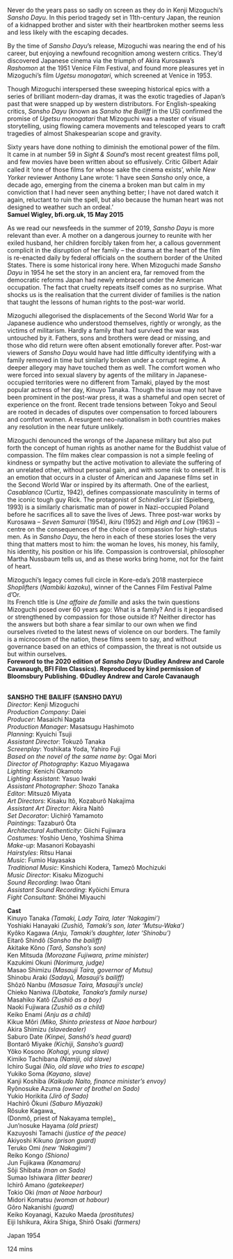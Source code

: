 

Never do the years pass so sadly on screen as they do in Kenji Mizoguchi’s _Sansho Dayu_. In this period tragedy set in 11th-century Japan, the reunion of a kidnapped brother and sister with their heartbroken mother seems less and less likely with the escaping decades.

By the time of _Sansho Dayu_’s release, Mizoguchi was nearing the end of his career, but enjoying a newfound recognition among western critics. They’d discovered Japanese cinema via the triumph of Akira Kurosawa’s _Rashomon_ at the 1951 Venice Film Festival, and found more pleasures yet in Mizoguchi’s film _Ugetsu monogatari_, which screened at Venice in 1953.

Though Mizoguchi interspersed these sweeping historical epics with a series of brilliant modern-day dramas, it was the exotic tragedies of Japan’s past that were snapped up by western distributors. For English-speaking critics, _Sansho Dayu_ (known as _Sansho the Bailiff_ in the US) confirmed the promise of _Ugetsu monogatari_ that Mizoguchi was a master of visual storytelling, using flowing camera movements and telescoped years to craft tragedies of almost Shakespearian scope and gravity.

Sixty years have done nothing to diminish the emotional power of the film.  
It came in at number 59 in _Sight & Sound_’s most recent greatest films poll, and few movies have been written about so effusively. Critic Gilbert Adair called it ‘one of those ﬁlms for whose sake the cinema exists’, while _New Yorker_ reviewer Anthony Lane wrote: ‘I have seen _Sansho_ only once, a decade ago, emerging from the cinema a broken man but calm in my conviction that I had never seen anything better; I have not dared watch it again, reluctant to ruin the spell, but also because the human heart was not designed to weather such an ordeal.’  
**Samuel Wigley, bfi.org.uk, 15 May 2015**

As we read our newsfeeds in the summer of 2019, _Sansho Dayu_ is more relevant than ever. A mother on a dangerous journey to reunite with her exiled husband, her children forcibly taken from her, a callous government complicit in the disruption of her family – the drama at the heart of the film is re-enacted daily by federal officials on the southern border of the United States. There is some historical irony here. When Mizoguchi made _Sansho Dayu_ in 1954 he set the story in an ancient era, far removed from the democratic reforms Japan had newly embraced under the American occupation. The fact that cruelty repeats itself comes as no surprise. What shocks us is the realisation that the current divider of families is the nation that taught the lessons of human rights to the post-war world.

Mizoguchi allegorised the displacements of the Second World War for a Japanese audience who understood themselves, rightly or wrongly, as the victims of militarism. Hardly a family that had survived the war was untouched by it. Fathers, sons and brothers were dead or missing, and those who did return were often absent emotionally forever after. Post-war viewers of _Sansho Dayu_ would have had little difficulty identifying with a family removed in time but similarly broken under a corrupt regime. A deeper allegory may have touched them as well. The comfort women who were forced into sexual slavery by agents of the military in Japanese-occupied territories were no different from Tamaki, played by the most popular actress of her day, Kinuyo Tanaka. Though the issue may not have been prominent in the post-war press, it was a shameful and open secret of experience on the front. Recent trade tensions between Tokyo and Seoul are rooted in decades of disputes over compensation to forced labourers and comfort women. A resurgent neo-nationalism in both countries makes any resolution in the near future unlikely.

Mizoguchi denounced the wrongs of the Japanese military but also put forth the concept of human rights as another name for the Buddhist value of compassion. The film makes clear compassion is not a simple feeling of kindness or sympathy but the active motivation to alleviate the suffering of an unrelated other, without personal gain, and with some risk to oneself. It is an emotion that occurs in a cluster of American and Japanese films set in the Second World War or inspired by its aftermath. One of the earliest, _Casablanca_ (Curtiz, 1942), defines compassionate masculinity in terms of the iconic tough guy Rick. The protagonist of _Schindler’s List_ (Spielberg, 1993) is a similarly charismatic man of power in Nazi-occupied Poland before he sacrifices all to save the lives of Jews. Three post-war works by Kurosawa – _Seven Samurai_ (1954), _Ikiru_ (1952) and _High and Low_ (1963) – centre on the consequences of the choice of compassion for high-status men. As in _Sansho Dayu_, the hero in each of these stories loses the very thing that matters most to him: the woman he loves, his money, his family, his identity, his position or his life. Compassion is controversial, philosopher Martha Nussbaum tells us, and as these works bring home, not for the faint of heart.

Mizoguchi’s legacy comes full circle in Kore-eda’s 2018 masterpiece _Shoplifters_ (_Nambiki kazoku_), winner of the Cannes Film Festival Palme d’Or.  
Its French title is _Une affaire de famille_ and asks the twin questions Mizoguchi posed over 60 years ago: What is a family? And is it jeopardised or strengthened by compassion for those outside it? Neither director has the answers but both share a fear similar to our own when we find ourselves riveted to the latest news of violence on our borders. The family is a microcosm of the nation, these films seem to say, and without governance based on an ethics of compassion, the threat is not outside us but within ourselves.  
**Foreword to the 2020 edition of _Sansho Dayu_ (Dudley Andrew and Carole Cavanaugh,  BFI Film Classics). Reproduced by kind permission of Bloomsbury Publishing.  ©Dudley Andrew and Carole Cavanaugh**
<br><br>

**SANSHO THE BAILIFF (SANSHO DAYU)**  
_Director_: Kenji Mizoguchi  
_Production Company_: Daiei  
_Producer_: Masaichi Nagata  
_Production Manager_: Masatsugu Hashimoto  
_Planning_: Kyuichi Tsuji  
_Assistant Director_: Tokuzô Tanaka  
_Screenplay_: Yoshikata Yoda, Yahiro Fuji  
_Based on the novel of the same name by_: Ogai Mori  
_Director of Photography_: Kazuo Miyagawa  
_Lighting_: Kenichi Okamoto  
_Lighting Assistant_: Yasuo Iwaki  
_Assistant Photographer_: Shozo Tanaka  
_Editor_: Mitsuzô Miyata  
_Art Directors_: Kisaku Itô, Kozaburô Nakajima  
_Assistant Art Director_: Akira Naitô  
_Set Decorator_: Uichirô Yamamoto  
_Paintings_: Tazaburô Ôta  
_Architectural Authenticity_: Giichi Fujiwara  
_Costumes_: Yoshio Ueno, Yoshima Shima  
_Make-up_: Masanori Kobayashi  
_Hairstyles_: Ritsu Hanai  
_Music_: Fumio Hayasaka  
_Traditional Music_: Kinshichi Kodera,  Tamezô Mochizuki  
_Music Director_: Kisaku Mizoguchi  
_Sound Recording_: Iwao Ôtani  
_Assistant Sound Recording_: Kyôichi Emura  
_Fight Consultant_: Shôhei Miyauchi

**Cast**  
Kinuyo Tanaka _(Tamaki, Lady Taira, later ‘Nakagimi’)_  
Yoshiaki Hanayaki _(Zushiô, Tamaki’s son, later ‘Mutsu-Waka’)_  
Kyôko Kagawa _(Anju, Tamaki’s daughter, later ‘Shinobu’)_  
Eitarô Shindô _(Sansho the bailiff)_  
Akitake Kôno _(Tarô, Sansho’s son)_  
Ken Mitsuda _(Morozane Fujiwara, prime minister)_  
Kazukimi Okuni _(Norimura, judge)_  
Masao Shimizu _(Masauji Taira, governor of Mutsu)_  
Shinobu Araki _(Sadayû, Masauji’s bailiff)_  
Shôzô Nanbu _(Masasue Taira, Masauji’s uncle)_  
Chieko Naniwa _(Ubatake, Tanaka’s family nurse)_  
Masahiko Katô _(Zushiô as a boy)_  
Naoki Fujiwara _(Zushiô as a child)_  
Keiko Enami _(Anju as a child)_  
Kikue Môri _(Miko, Shinto priestess at Naoe harbour)_  
Akira Shimizu _(slavedealer)_  
Saburo Date _(Kinpei, Sanshô’s head guard)_  
Bontarô Miyake _(Kichiji, Sansho’s guard)_  
Yôko Kosono _(Kohagi, young slave)_  
Kimiko Tachibana _(Namiji, old slave)_  
Ichiro Sugai _(Nio, old slave who tries to escape)_  
Yukiko Soma _(Kayano, slave)_  
Kanji Koshiba _(Kaikudo Naito, finance minister’s envoy)_  
Ryônosuke Azuma _(owner of brothel on Sado)_  
Yukio Horikita _(Jirô of Sado)_  
Hachirô Ôkuni _(Saburo Miyazaki)_  
Rôsuke Kagawa_  
(Donmô, priest of Nakayama temple)_  
Jun’nosuke Hayama _(old priest)_  
Kazuyoshi Tamachi _(justice of the peace)_  
Akiyoshi Kikuno _(prison guard)_  
Teruko Omi _(new ‘Nakagimi’)_  
Reiko Kongo _(Shiono)_  
Jun Fujikawa _(Kanamaru)_  
Sôji Shibata _(man on Sado)_  
Sumao Ishiwara _(litter bearer)_  
Ichirô Amano _(gatekeeper)_  
Tokio Oki _(man at Naoe harbour)_  
Midori Komatsu _(woman at habour)_  
Gôro Nakanishi _(guard)_  
Keiko Koyanagi, Kazuko Maeda _(prostitutes)_  
Eiji Ishikura, Akira Shiga, Shirô Osaki _(farmers)_

Japan 1954

124 mins
<!--stackedit_data:
eyJoaXN0b3J5IjpbNjc0NDIyMTg3XX0=
-->